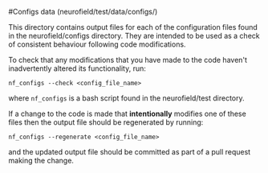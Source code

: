 #Configs data (neurofield/test/data/configs/)

This directory contains output files for each of the configuration files
found in the neurofield/configs directory. They are intended to be used
as a check of consistent behaviour following code modifications.

To check that any modifications that you have made to the code haven't
inadvertently altered its functionality, run:
    
    nf_configs --check <config_file_name>

where ``nf_configs`` is a bash script found in the neurofield/test directory.

If a change to the code is made that **intentionally** modifies one of
these files then the output file should be regenerated by running:

    nf_configs --regenerate <config_file_name>

and the updated output file should be committed as part of a pull request
making the change.


